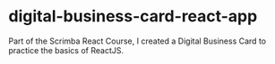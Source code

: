 # digital-business-card-react-app
Part of the Scrimba React Course, I created a Digital Business Card to practice the basics of ReactJS.
